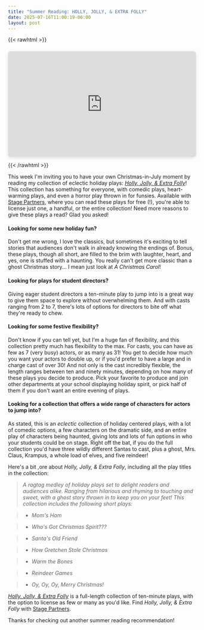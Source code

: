 ```yaml
---
title: "Summer Reading: HOLLY, JOLLY, & EXTRA FOLLY"
date: 2025-07-16T11:00:19-06:00
layout: post
---
```


{{< rawhtml >}}

<div style="position: relative; width: 100%; height: 0; padding-top: 56.2500%;
 padding-bottom: 0; box-shadow: 0 2px 8px 0 rgba(63,69,81,0.16); margin-top: 1.6em; margin-bottom: 0.9em; overflow: hidden;
 border-radius: 8px; will-change: transform;">
  <iframe loading="lazy" style="position: absolute; width: 100%; height: 100%; top: 0; left: 0; border: none; padding: 0;margin: 0;"
    src="https://www.canva.com/design/DAGtQ4ms2Ao/ow2Ulpj4dAjexPpRaTjWQA/watch?embed" allowfullscreen="allowfullscreen" allow="fullscreen">
  </iframe>
</div>

{{< /rawhtml >}}

This week I'm inviting you to have your own Christmas-in-July moment by reading my collection of eclectic holiday plays: [*Holly, Jolly, & Extra Folly*](https://www.yourstagepartners.com/holly-jolly-extra-folly)! This collection has something for everyone, with comedic plays, heart-warming plays, and even a horror play thrown in for funsies. Available with [Stage Partners](https://www.yourstagepartners.com/), where you can read these plays for free (!), you're able to license just one, a handful, or the entire collection! Need more reasons to give these plays a read? Glad you asked!

#### Looking for some new holiday fun?

Don't get me wrong, I love the classics, but sometimes it's exciting to tell stories that audiences don't walk in already knowing the endings of. Bonus, these plays, though all short, are filled to the brim with laughter, heart, and yes, one is stuffed with a haunting. You really can't get more classic than a ghost Christmas story... I mean just look at *A Christmas Carol*!

#### Looking for plays for student directors?

Giving eager student directors a ten-minute play to jump into is a great way to give them space to explore without overwhelming them. And with casts ranging from 2 to 7, there's lots of options for directors to bite off what they're ready to chew.

#### Looking for some festive flexibility?

Don't know if you can tell yet, but I'm a huge fan of flexibility, and this collection pretty much has flexibility to the max. For casts, you can have as few as 7 (very busy) actors, or as many as 31! You get to decide how much you want your actors to double up, or if you'd prefer to have a large and in charge cast of over 30! And not only is the cast incredibly flexible, the length ranges between ten  and ninety minutes, depending on how many of these plays you decide to produce. Pick your favorite to produce and join other departments at your school displaying holiday spirit, or pick half of them if you don't want an entire evening of plays.

#### Looking for a collection that offers a wide range of characters for actors to jump into?

As stated, this is an *eclectic* collection of holiday centered plays, with a lot of comedic options, a few characters on the dramatic side, and an entire play of characters being haunted, giving lots and lots of fun options in who your students could be on stage. Right off the bat, if you do the full collection you'd have three wildly different Santas to cast, plus a ghost, Mrs. Claus, Krampus, a whole load of elves, and five reindeer!

Here's a bit ,ore about *Holly, Jolly, & Extra Folly*, including all the play titles in the collection:

>*A ragtag medley of holiday plays set to delight readers and audiences alike. Ranging from hilarious and rhyming to touching and sweet, with a ghost story thrown in to keep you on your feet! This collection includes the following short plays:*

>* *Mom's Ham*  

>* *Who's Got Christmas Spirit???*  

>* *Santa's Old Friend*  

>* *How Gretchen Stole Christmas*  

>* *Warm the Bones*  

>* *Reindeer Games*  

>* *Oy, Oy, Oy, Merry Christmas!*  

[*Holly, Jolly, & Extra Folly*](https://www.yourstagepartners.com/holly-jolly-extra-folly) is a full-length collection of ten-minute plays, with the option to license as few or many as you'd like. Find *Holly, Jolly, & Extra Folly* with [Stage Partners](https://www.yourstagepartners.com/).

Thanks for checking out another summer reading recommendation!
